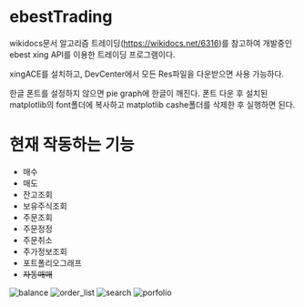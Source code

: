 # ebestTrading


 wikidocs문서 알고리즘 트레이딩(https://wikidocs.net/6316)를 참고하여 개발중인
ebest xing API를 이용한 트레이딩 프로그램이다.

xingACE를 설치하고, DevCenter에서 모든 Res파일을 다운받으면 사용 가능하다.

한글 폰트를 설정하지 않으면 pie graph에 한글이 깨진다.
폰트 다운 후 설치된 matplotlib의 font폴더에 복사하고 matplotlib cashe폴더를 삭제한 후 실행하면 된다.


# 현재 작동하는 기능

- 매수
- 매도
- 잔고조회
- 보유주식조회
- 주문조회
- 주문정정
- 주문취소
- 주가정보조회
- 포트폴리오그래프
- ~~자동매매~~

![balance](https://user-images.githubusercontent.com/28619620/107951843-4e2d1e00-6fdc-11eb-87f4-e03fe31e4c62.png)
![order_list](https://user-images.githubusercontent.com/28619620/107951908-656c0b80-6fdc-11eb-84ae-4a8448b03dbe.png)
![search](https://user-images.githubusercontent.com/28619620/107951986-7e74bc80-6fdc-11eb-8066-c60d2c2dc6a0.png)
![porfolio](https://user-images.githubusercontent.com/28619620/107951955-7583eb00-6fdc-11eb-8eba-96cb39a00e3d.png)

